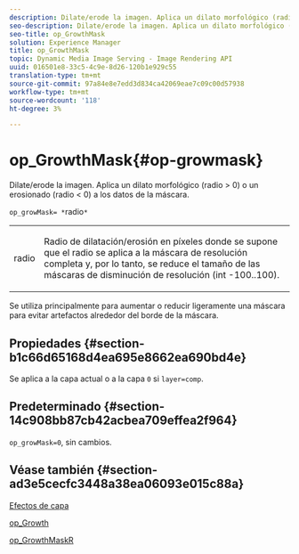 ```yaml
---
description: Dilate/erode la imagen. Aplica un dilato morfológico (radio > 0) o un erosionado (radio < 0) a los datos de la máscara.
seo-description: Dilate/erode la imagen. Aplica un dilato morfológico (radio > 0) o un erosionado (radio < 0) a los datos de la máscara.
seo-title: op_GrowthMask
solution: Experience Manager
title: op_GrowthMask
topic: Dynamic Media Image Serving - Image Rendering API
uuid: 016501e8-33c5-4c9e-8d26-120b1e929c55
translation-type: tm+mt
source-git-commit: 97a84e8e7edd3d834ca42069eae7c09c00d57938
workflow-type: tm+mt
source-wordcount: '118'
ht-degree: 3%

---
```



# op_GrowthMask{#op-growmask}

Dilate/erode la imagen. Aplica un dilato morfológico (radio > 0) o un erosionado (radio &lt; 0) a los datos de la máscara.

`op_growMask= *`radio`*`

<table id="simpletable_3BAA4523D29E447FA7A4C9009B3E8344"> 
 <tr class="strow"> 
  <td class="stentry"> <p><span class="varname"> radio</span> </p> </td> 
  <td class="stentry"> <p>Radio de dilatación/erosión en píxeles donde se supone que el radio se aplica a la máscara de resolución completa y, por lo tanto, se reduce el tamaño de las máscaras de disminución de resolución (int -100..100). </p></td> 
 </tr> 
</table>

Se utiliza principalmente para aumentar o reducir ligeramente una máscara para evitar artefactos alrededor del borde de la máscara.

## Propiedades {#section-b1c66d65168d4ea695e8662ea690bd4e}

Se aplica a la capa actual o a la capa `0` si `layer=comp`.

## Predeterminado {#section-14c908bb87cb42acbea709effea2f964}

`op_growMask=0`, sin cambios.

## Véase también {#section-ad3e5cecfc3448a38ea06093e015c88a}

[Efectos de capa](../../../../../is-api/http-ref/image-serving-api-ref/c-http-protocol-reference/c-syntax-and-features/r-layer-effects.md#reference-82a6b5311b3d4471ad2799adb3b2201c)

[op_Growth](../../../../../is-api/http-ref/image-serving-api-ref/c-http-protocol-reference/c-command-reference/r-op-grow.md#reference-f95f3291c78c42b9a34b1b7e177e739a)

[op_GrowthMaskR](../../../../../is-api/http-ref/image-serving-api-ref/c-http-protocol-reference/c-command-reference/r-op-growmaskr.md#reference-8092864159ae43c490821b9590d7709a)
